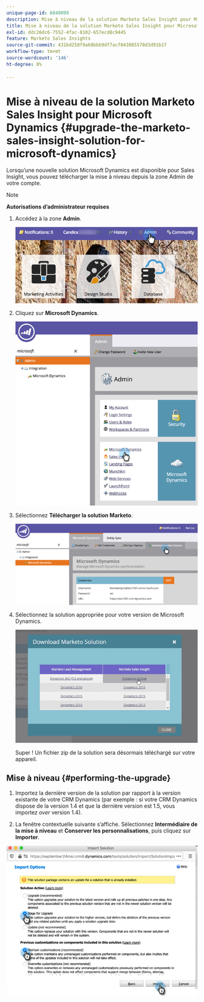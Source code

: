```yaml
---
unique-page-id: 6849099
description: Mise à niveau de la solution Marketo Sales Insight pour Microsoft Dynamics - Documentation Marketo - Documentation du produit
title: Mise à niveau de la solution Marketo Sales Insight pour Microsoft Dynamics
exl-id: ddc26dc6-7552-4fac-8102-657ecd8c9445
feature: Marketo Sales Insights
source-git-commit: 431bd258f9a68bbb9df7acf043085578d3d91b1f
workflow-type: tm+mt
source-wordcount: '146'
ht-degree: 0%

---
```


# Mise à niveau de la solution Marketo Sales Insight pour Microsoft Dynamics {#upgrade-the-marketo-sales-insight-solution-for-microsoft-dynamics}

Lorsqu’une nouvelle solution Microsoft Dynamics est disponible pour Sales Insight, vous pouvez télécharger la mise à niveau depuis la zone Admin de votre compte.

>[!NOTE]
>
>**Autorisations d’administrateur requises**

1. Accédez à la zone **Admin**.

   ![](assets/upgrade-the-marketo-sales-insight-solution-for-microsoft-dynamics-1.png)

1. Cliquez sur **Microsoft Dynamics**.

   ![](assets/upgrade-the-marketo-sales-insight-solution-for-microsoft-dynamics-2.png)

1. Sélectionnez **Télécharger la solution Marketo**.

   ![](assets/upgrade-the-marketo-sales-insight-solution-for-microsoft-dynamics-3.png)

1. Sélectionnez la solution appropriée pour votre version de Microsoft Dynamics.

   ![](assets/upgrade-the-marketo-sales-insight-solution-for-microsoft-dynamics-4.png)

   Super ! Un fichier zip de la solution sera désormais téléchargé sur votre appareil.

## Mise à niveau {#performing-the-upgrade}

1. Importez la dernière version de la solution par rapport à la version existante de votre CRM Dynamics (par exemple : si votre CRM Dynamics dispose de la version 1.4 et que la dernière version est 1.5, vous importez _over_ version 1.4).

2. La fenêtre contextuelle suivante s’affiche. Sélectionnez **Intermédiaire de la mise à niveau** et **Conserver les personnalisations**, puis cliquez sur **Importer**.

![](assets/upgrade-the-marketo-sales-insight-solution-for-microsoft-dynamics-5.png)
